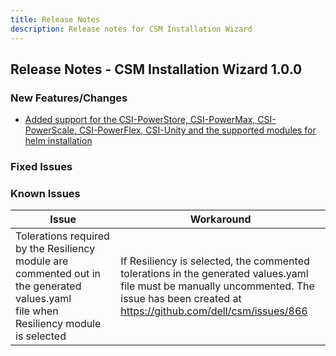 ```yaml
---
title: Release Notes
description: Release notes for CSM Installation Wizard
---
```


## Release Notes - CSM Installation Wizard 1.0.0

### New Features/Changes

- [Added support for the CSI-PowerStore, CSI-PowerMax, CSI-PowerScale, CSI-PowerFlex, CSI-Unity and the supported modules for helm installation](https://github.com/dell/csm/issues/698)

### Fixed Issues

### Known Issues

| Issue | Workaround |
|-------|------------|
| Tolerations required by the Resiliency module are commented out in the generated values.yaml file when Resiliency module is selected| If Resiliency is selected, the commented tolerations in the generated values.yaml file must be manually uncommented. The issue has been created at https://github.com/dell/csm/issues/866|
